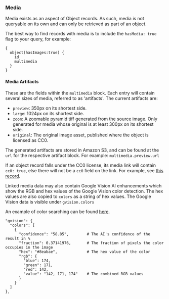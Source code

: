 ### Media

Media exists as an aspect of Object records. As such, media is not queryable on its own and can only be retrieved as part of an object.

The best way to find records with media is to include the `hasMedia: true` flag to your query, for example:
```
{
  object(hasImages:true) {
    id    
    multimedia
  }
}
```

#### Media Artifacts
These are the fields within the `multimedia` block. Each entry will contain several sizes of media, referred to as 'artifacts'. 
The current artifacts are:
  - `preview`: 350px on its shortest side.
  - `large`: 1024px on its shortest side.
  - `zoom`: A zoomable pyramid tiff generated from the source image. Only generated for media whose original is at least 300px on its shortest side.
  - `original`: The original image asset, published where the object is licensed as CC0.

The generated artifacts are stored in Amazon S3, and can be found at the `url` for the respective artifact block. For example: `multimedia.preview.url`

If an object record falls under the CC0 license, its media link will contain `cc0: true`, else there will not be a `cc0` field on the link. For example, see [this record](https://ch-api.ch-dev-use.link/?query=%7B%0A%20%20object(identifier%3A%229346%22)%7B%0A%09%09id%0A%20%20%20%20multimedia%20%20%20%20%0A%20%20%7D%0A%7D).

Linked media data may also contain Google Vision AI enhancements which show the RGB and hex values of the Google Vision color detection. The hex values are also copied to `colors` as a string of hex values. The Google Vision data is visible under `gvision.colors`

An example of color searching can be found [here](https://ch-api.ch-dev-use.link/?query={%0A%20%20object(colors%3A%22%238eabae%22)%20{%0A%20%20%20%20id%0A%20%20%20%20colors%0A%20%20%20%20multimedia%0A%20%20}%0A}).

```
"gvision": {
  "colors": [
    {
      "confidence": "58.85",        # The AI's confidence of the result in %
      "fraction": 0.37141976,       # The fraction of pixels the color occupies in the image
      "hex": "#8eabae",             # The hex value of the color
      "rgb": {
        "blue": 174,        
        "green": 171,
        "red": 142,
        "value": "142, 171, 174"    # The combined RGB values
      }
    }
  ]
},
```


